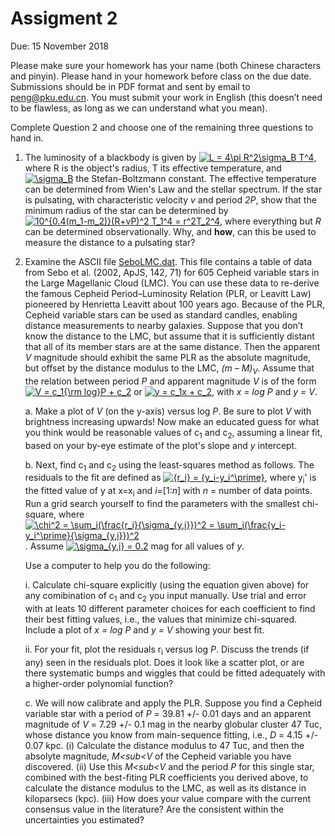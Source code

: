 # Assigment 2

Due: 15 November 2018

Please make sure your homework has your name (both Chinese characters and pinyin). Please hand in your homework before class on the due date. Submissions should be in PDF format and sent by email to peng@pku.edu.cn. You must submit your work in English (this doesn’t need to be flawless, as long as we can understand what you mean).

Complete Question 2 and choose one of the remaining three questions to hand in.

1. The luminosity of a blackbody is given by <a href="https://www.codecogs.com/eqnedit.php?latex=\inline&space;L&space;=&space;4\pi&space;R^2\sigma_B&space;T^4" target="_blank"><img src="https://latex.codecogs.com/gif.latex?\inline&space;L&space;=&space;4\pi&space;R^2\sigma_B&space;T^4" title="L = 4\pi R^2\sigma_B T^4" /></a>, where R is the object's radius, T its effective temperature, and <a href="https://www.codecogs.com/eqnedit.php?latex=\inline&space;\sigma_B" target="_blank"><img src="https://latex.codecogs.com/gif.latex?\inline&space;\sigma_B" title="\sigma_B" /></a> the Stefan-Boltzmann constant. The effective temperature can be determined from Wien's Law and the stellar spectrum. If the star is pulsating, with characteristic velocity *v* and period *2P*, show that the minimum radius of the star can be determined by 
<a href="https://www.codecogs.com/eqnedit.php?latex=10^{0.4(m_1-m_2)}(R&plus;vP)^2&space;T_1^4&space;=&space;r^2T_2^4" target="_blank"><img src="https://latex.codecogs.com/gif.latex?10^{0.4(m_1-m_2)}(R&plus;vP)^2&space;T_1^4&space;=&space;r^2T_2^4" title="10^{0.4(m_1-m_2)}(R+vP)^2 T_1^4 = r^2T_2^4" /></a>, where everything but *R* can be determined observationally. Why, and **how**, can this be used to measure the distance to a pulsating star?

2. Examine the ASCII file [SeboLMC.dat](http://kiaa.pku.edu.cn/~peng/teaching/distances18/SeboLMC.dat). This file contains a table of data from Sebo et al. (2002, ApJS, 142, 71) for 605 Cepheid variable stars in the Large Magellanic Cloud (LMC). You can use these data to re-derive the famous Cepheid Period–Luminosity Relation (PLR, or Leavitt Law) pioneered by Henrietta Leavitt about 100 years ago.
Because of the PLR, Cepheid variable stars can be used as standard candles, enabling distance measurements to nearby galaxies. Suppose that you don’t know the distance to the LMC, but assume that it is sufficiently distant that all of its member stars are at the same distance. Then the apparent *V* magnitude should exhibit the same PLR as the absolute magnitude, but offset by the distance modulus to the LMC, *(m – M)<sub>V</sub>*. Assume that the relation between period *P* and apparent magnitude *V* is of the form <a href="https://www.codecogs.com/eqnedit.php?latex=V&space;=&space;c_1{\rm&space;log}P&space;&plus;&space;c_2" target="_blank"><img src="https://latex.codecogs.com/gif.latex?V&space;=&space;c_1{\rm&space;log}P&space;&plus;&space;c_2" title="V = c_1{\rm log}P + c_2" /></a> or <a href="https://www.codecogs.com/eqnedit.php?latex=y&space;=&space;c_1x&space;&plus;&space;c_2" target="_blank"><img src="https://latex.codecogs.com/gif.latex?y&space;=&space;c_1x&space;&plus;&space;c_2" title="y = c_1x + c_2" /></a>, with *x = log P* and *y = V*.

   a. Make a plot of *V* (on the y-axis) versus log *P*. Be sure to plot *V* with brightness increasing upwards! Now make an educated guess for what you think would be reasonable values of c<sub>1</sub> and c<sub>2</sub>, assuming a linear fit, based on your by-eye estimate of the plot's slope and *y* intercept.
   
   b. Next, find c<sub>1</sub> and c<sub>2</sub> using the least-squares method as follows. The residuals to the fit are defined as <a href="https://www.codecogs.com/eqnedit.php?latex={r_i}&space;=&space;{y_i-y_i^\prime}" target="_blank"><img src="https://latex.codecogs.com/gif.latex?{r_i}&space;=&space;{y_i-y_i^\prime}" title="{r_i} = {y_i-y_i^\prime}" /></a>, where y<sub>i</sub>' is the fitted value of y at x=x<sub>i</sub> and *i=*[1:*n*] with *n* = number of data points. Run a grid search yourself to find the parameters with the smallest chi-square, where <a href="https://www.codecogs.com/eqnedit.php?latex=\chi^2&space;=&space;\sum_i(\frac{r_i}{\sigma_{y,i}})^2&space;=&space;\sum_i(\frac{y_i-y_i^\prime}{\sigma_{y,i}})^2" target="_blank"><img src="https://latex.codecogs.com/gif.latex?\chi^2&space;=&space;\sum_i(\frac{r_i}{\sigma_{y,i}})^2&space;=&space;\sum_i(\frac{y_i-y_i^\prime}{\sigma_{y,i}})^2" title="\chi^2 = \sum_i(\frac{r_i}{\sigma_{y,i}})^2 = \sum_i(\frac{y_i-y_i^\prime}{\sigma_{y,i}})^2" /></a>. Assume <a href="https://www.codecogs.com/eqnedit.php?latex=\sigma_{y,i}&space;=&space;0.2" target="_blank"><img src="https://latex.codecogs.com/gif.latex?\sigma_{y,i}&space;=&space;0.2" title="\sigma_{y,i} = 0.2" /></a> mag for all values of *y*.
   
   Use a computer to help you do the following:
   
      i. Calculate chi-square explicitly (using the equation given above) for any comibination of c<sub>1</sub> and c<sub>2</sub> you input manually. Use trial and error with at leats 10 different parameter choices for each coefficient to find their best fitting values, i.e., the values that minimize chi-squared. Include a plot of *x = log P* and *y = V* showing your best fit.
      
      ii. For your fit, plot the residuals r<sub>i</sub> versus log *P*. Discuss the trends (if any) seen in the residuals plot. Does it look like a scatter plot, or are there systematic bumps and wiggles that could be fitted adequately with a higher-order polynomial function?

   c. We will now calibrate and apply the PLR. Suppose you find a Cepheid variable star with a period of *P* = 39.81 +/- 0.01 days and an apparent magnitude of *V* = 7.29 +/- 0.1 mag in the nearby globular cluster 47 Tuc, whose distance you know from main-sequence fitting, i.e., *D* = 4.15 +/- 0.07 kpc. (i) Calculate the distance modulus to 47 Tuc, and then the absolyte magnitude, *M<sub<V</sub>* of the Cepheid variable you have discovered. (ii) Use this *M<sub<V</sub>* and the period *P* for this single star, combined with the best-fiting PLR coefficients you derived above, to calculate the distance modulus to the LMC, as well as its distance in kiloparsecs (kpc). (iii) How does your value compare with the current consensus value in the literature? Are the consistent within the uncertainties you estimated?
